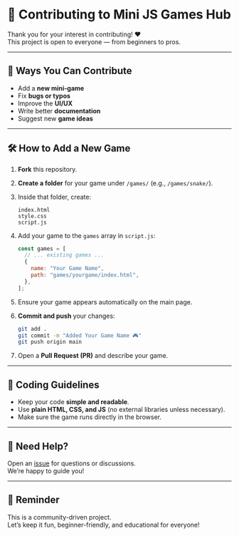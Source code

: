 # 🤝 Contributing to Mini JS Games Hub

Thank you for your interest in contributing! ❤️  
This project is open to everyone — from beginners to pros.

---

## 🧩 Ways You Can Contribute
- Add a **new mini-game**
- Fix **bugs or typos**
- Improve the **UI/UX**
- Write better **documentation**
- Suggest new **game ideas**

---

## 🛠️ How to Add a New Game

1. **Fork** this repository.  
2. **Create a folder** for your game under `/games/` (e.g., `/games/snake/`).  
3. Inside that folder, create:
   ```
   index.html
   style.css
   script.js
   ```
4. Add your game to the `games` array in `script.js`:
   ```javascript
   const games = [
     // ... existing games ...
     {
       name: "Your Game Name",
       path: "games/yourgame/index.html",
     },
   ];
   ```

5. Ensure your game appears automatically on the main page.
6. **Commit and push** your changes:
   ```bash
   git add .
   git commit -m "Added Your Game Name 🎮"
   git push origin main
   ```
6. Open a **Pull Request (PR)** and describe your game.

---

## 🧹 Coding Guidelines
- Keep your code **simple and readable**.  
- Use **plain HTML, CSS, and JS** (no external libraries unless necessary).  
- Make sure the game runs directly in the browser.

---

## 💬 Need Help?
Open an [issue](https://github.com/ritaban06/mini-js-games-hub/issues) for questions or discussions.  
We’re happy to guide you!

---

## 🌟 Reminder
This is a community-driven project.  
Let’s keep it fun, beginner-friendly, and educational for everyone!
